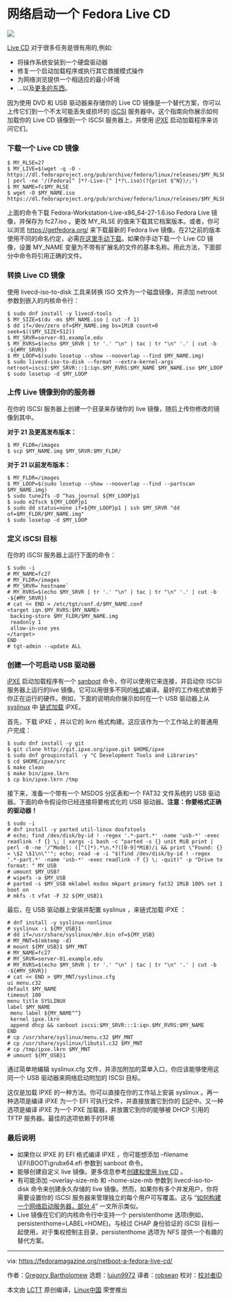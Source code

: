 [#]: collector: (lujun9972)
[#]: translator: (robsean)
[#]: reviewer: ( )
[#]: publisher: ( )
[#]: url: ( )
[#]: subject: (Netboot a Fedora Live CD)
[#]: via: (https://fedoramagazine.org/netboot-a-fedora-live-cd/)
[#]: author: (Gregory Bartholomew https://fedoramagazine.org/author/glb/)

网络启动一个 Fedora Live CD
======

![](https://fedoramagazine.org/wp-content/uploads/2019/02/netboot-livecd-816x345.jpg)

[Live CD][1] 对于很多任务是很有用的,例如:

  * 将操作系统安装到一个硬盘驱动器
  * 修复一个启动加载程序或执行其它救援模式操作
  * 为网络浏览提供一个相适应的最小环境
  * …以及[更多的东西][2]。



因为使用 DVD 和 USB 驱动器来存储你的 Live CD 镜像是一个替代方案，你可以上传它们到一个不太可能丢失或损坏的 [iSCSI][3] 服务器中。这个指南向你展示如何加载你的 Live CD 镜像到一个 ISCSI 服务器上，并使用 [iPXE][4] 启动加载程序来访问它们。

### 下载一个 Live CD 镜像

```
$ MY_RLSE=27
$ MY_LIVE=$(wget -q -O - https://dl.fedoraproject.org/pub/archive/fedora/linux/releases/$MY_RLSE/Workstation/x86_64/iso | perl -ne '/(Fedora[^ ]*?-Live-[^ ]*?\.iso)(?{print $^N})/;')
$ MY_NAME=fc$MY_RLSE
$ wget -O $MY_NAME.iso https://dl.fedoraproject.org/pub/archive/fedora/linux/releases/$MY_RLSE/Workstation/x86_64/iso/$MY_LIVE
```

上面的命令下载 Fedora-Workstation-Live-x86_64-27-1.6.iso Fedora Live 镜像，并保存为 fc27.iso 。更改 MY_RLSE 的值来下载其它档案版本。或者，你可以浏览 <https://getfedora.org/> 来下载最新的 Fedora live 镜像。在21之前的版本使用不同的命名约定，必需[在这里手动下载][5]。如果你手动下载一个 Live CD 镜像，设置 MY_NAME 变量为不带有扩展名的文件的基本名称。用此方法，下面部分中命令将引用正确的文件。

### 转换 Live CD 镜像

使用 livecd-iso-to-disk 工具来转换 ISO 文件为一个磁盘镜像，并添加 netroot 参数到嵌入的内核命令行：

```
$ sudo dnf install -y livecd-tools
$ MY_SIZE=$(du -ms $MY_NAME.iso | cut -f 1)
$ dd if=/dev/zero of=$MY_NAME.img bs=1MiB count=0 seek=$(($MY_SIZE+512))
$ MY_SRVR=server-01.example.edu
$ MY_RVRS=$(echo $MY_SRVR | tr '.' "\n" | tac | tr "\n" '.' | cut -b -${#MY_SRVR})
$ MY_LOOP=$(sudo losetup --show --nooverlap --find $MY_NAME.img)
$ sudo livecd-iso-to-disk --format --extra-kernel-args netroot=iscsi:$MY_SRVR:::1:iqn.$MY_RVRS:$MY_NAME $MY_NAME.iso $MY_LOOP
$ sudo losetup -d $MY_LOOP
```

### 上传 Live 镜像到你的服务器

在你的 ISCSI 服务器上创建一个目录来存储你的 live 镜像，随后上传你修改的镜像到其中。

**对于 21 及更高发布版本：**

```
$ MY_FLDR=/images
$ scp $MY_NAME.img $MY_SRVR:$MY_FLDR/
```

**对于 21 以前发布版本：**

```
$ MY_FLDR=/images
$ MY_LOOP=$(sudo losetup --show --nooverlap --find --partscan $MY_NAME.img)
$ sudo tune2fs -O ^has_journal ${MY_LOOP}p1
$ sudo e2fsck ${MY_LOOP}p1
$ sudo dd status=none if=${MY_LOOP}p1 | ssh $MY_SRVR "dd of=$MY_FLDR/$MY_NAME.img"
$ sudo losetup -d $MY_LOOP
```

### 定义 iSCSI 目标

在你的 iSCSI 服务器上运行下面的命令：

```
$ sudo -i
# MY_NAME=fc27
# MY_FLDR=/images
# MY_SRVR=`hostname`
# MY_RVRS=$(echo $MY_SRVR | tr '.' "\n" | tac | tr "\n" '.' | cut -b -${#MY_SRVR})
# cat << END > /etc/tgt/conf.d/$MY_NAME.conf
<target iqn.$MY_RVRS:$MY_NAME>
 backing-store $MY_FLDR/$MY_NAME.img
 readonly 1
 allow-in-use yes
</target>
END
# tgt-admin --update ALL
```

### 创建一个可启动 USB 驱动器

[iPXE][4] 启动加载程序有一个 [sanboot][6] 命令，你可以使用它来连接，并启动你 ISCSI 服务器上运行的live 镜像。它可以用很多不同的[格式][7]编译。最好的工作格式依赖于你正在运行的硬件。例如，下面的说明向你展示如何在一个 USB 驱动器上从 [syslinux][9] 中 [链式加载][8] iPXE。

首先，下载 iPXE ，并以它的 lkrn 格式构建。这应该作为一个工作站上的普通用户完成：

```
$ sudo dnf install -y git
$ git clone http://git.ipxe.org/ipxe.git $HOME/ipxe
$ sudo dnf groupinstall -y "C Development Tools and Libraries"
$ cd $HOME/ipxe/src
$ make clean
$ make bin/ipxe.lkrn
$ cp bin/ipxe.lkrn /tmp
```

接下来，准备一个带有一个 MSDOS 分区表和一个 FAT32 文件系统的 USB 驱动器。下面的命令假设你已经连接将要格式化的 USB 驱动器。**注意：你要格式正确的驱动器！**

```
$ sudo -i
# dnf install -y parted util-linux dosfstools
# echo; find /dev/disk/by-id ! -regex '.*-part.*' -name 'usb-*' -exec readlink -f {} \; | xargs -i bash -c "parted -s {} unit MiB print | perl -0 -ne '/^Model: ([^(]*).*\n.*?([0-9]*MiB)/i && print \"Found: {} = \$2 \$1\n\"'"; echo; read -e -i "$(find /dev/disk/by-id ! -regex '.*-part.*' -name 'usb-*' -exec readlink -f {} \; -quit)" -p "Drive to format: " MY_USB
# umount $MY_USB?
# wipefs -a $MY_USB
# parted -s $MY_USB mklabel msdos mkpart primary fat32 1MiB 100% set 1 boot on
# mkfs -t vfat -F 32 ${MY_USB}1
```

最后，在 USB 驱动器上安装并配置 syslinux ，来链式加载 iPXE ：

```
# dnf install -y syslinux-nonlinux
# syslinux -i ${MY_USB}1
# dd if=/usr/share/syslinux/mbr.bin of=${MY_USB}
# MY_MNT=$(mktemp -d)
# mount ${MY_USB}1 $MY_MNT
# MY_NAME=fc27
# MY_SRVR=server-01.example.edu
# MY_RVRS=$(echo $MY_SRVR | tr '.' "\n" | tac | tr "\n" '.' | cut -b -${#MY_SRVR})
# cat << END > $MY_MNT/syslinux.cfg
ui menu.c32
default $MY_NAME
timeout 100
menu title SYSLINUX
label $MY_NAME
 menu label ${MY_NAME^^}
 kernel ipxe.lkrn
 append dhcp && sanboot iscsi:$MY_SRVR:::1:iqn.$MY_RVRS:$MY_NAME
END
# cp /usr/share/syslinux/menu.c32 $MY_MNT
# cp /usr/share/syslinux/libutil.c32 $MY_MNT
# cp /tmp/ipxe.lkrn $MY_MNT
# umount ${MY_USB}1
```

通过简单地编辑 syslinux.cfg 文件，并添加附加的菜单入口，你应该能够使用这同一个 USB 驱动器来网络启动附加的 ISCSI 目标。

这仅是加载 IPXE 的一种方法。你可以直接在你的工作站上安装 syslinux 。再一种选项是编译 iPXE 为一个 EFI 可执行文件，并直接放置它到你的 [ESP][10]中。又一种选项是编译 iPXE 为一个 PXE 加载器，并放置它到你的能够被 DHCP 引用的 TFTP 服务器。最佳的选项依赖于的环境

### 最后说明

  * 如果你以 IPXE 的 EFI 格式编译 IPXE ，你可能想添加 –filename \EFI\BOOT\grubx64.efi 参数到 sanboot 命令。
  * 能够创建自定义 live 镜像。更多信息参考[创建和使用 live CD][11] 。
  * 有可能添加 –overlay-size-mb 和 –home-size-mb 参数到 livecd-iso-to-disk 命令来创建永久存储的 live 镜像。然而，如果你有多个并发用户，你将需要设置你的 ISCSI 服务器来管理独立的每个用户可写覆盖。这与 “[如何构建一个网络启动服务器，部分 4][12]” 一文所示类似。
  * Live 镜像在它们的内核命令行中支持一个 persistenthome 选项(例如， persistenthome=LABEL=HOME)。与经过 CHAP 身份验证的 iSCSI 目标一起使用，对于集权控制主目录，persistenthome 选项为 NFS 提供一个有趣的替代方案。




--------------------------------------------------------------------------------

via: https://fedoramagazine.org/netboot-a-fedora-live-cd/

作者：[Gregory Bartholomew][a]
选题：[lujun9972][b]
译者：[robsean](https://github.com/robsean)
校对：[校对者ID](https://github.com/校对者ID)

本文由 [LCTT](https://github.com/LCTT/TranslateProject) 原创编译，[Linux中国](https://linux.cn/) 荣誉推出

[a]: https://fedoramagazine.org/author/glb/
[b]: https://github.com/lujun9972
[1]: https://en.wikipedia.org/wiki/Live_CD
[2]: https://en.wikipedia.org/wiki/Live_CD#Uses
[3]: https://en.wikipedia.org/wiki/ISCSI
[4]: https://ipxe.org/
[5]: https://dl.fedoraproject.org/pub/archive/fedora/linux/releases/https://dl.fedoraproject.org/pub/archive/fedora/linux/releases/
[6]: http://ipxe.org/cmd/sanboot/
[7]: https://ipxe.org/appnote/buildtargets#boot_type
[8]: https://en.wikipedia.org/wiki/Chain_loading
[9]: https://www.syslinux.org/wiki/index.php?title=SYSLINUX
[10]: https://en.wikipedia.org/wiki/EFI_system_partition
[11]: https://docs.fedoraproject.org/en-US/quick-docs/creating-and-using-a-live-installation-image/#proc_creating-and-using-live-cd
[12]: https://fedoramagazine.org/how-to-build-a-netboot-server-part-4/

